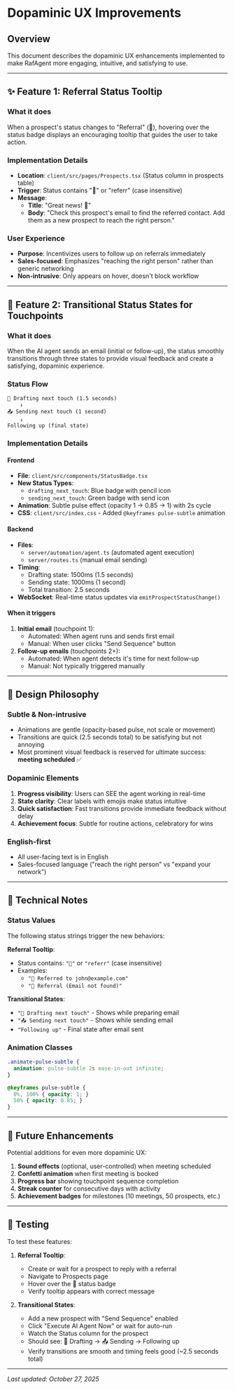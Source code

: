 # Dopaminic UX Improvements

## Overview
This document describes the dopaminic UX enhancements implemented to make RafAgent more engaging, intuitive, and satisfying to use.

---

## ✨ Feature 1: Referral Status Tooltip

### What it does
When a prospect's status changes to "Referral" (🤝), hovering over the status badge displays an encouraging tooltip that guides the user to take action.

### Implementation Details
- **Location**: `client/src/pages/Prospects.tsx` (Status column in prospects table)
- **Trigger**: Status contains "🤝" or "referr" (case insensitive)
- **Message**: 
  - **Title**: "Great news! 🎉"
  - **Body**: "Check this prospect's email to find the referred contact. Add them as a new prospect to reach the right person."

### User Experience
- **Purpose**: Incentivizes users to follow up on referrals immediately
- **Sales-focused**: Emphasizes "reaching the right person" rather than generic networking
- **Non-intrusive**: Only appears on hover, doesn't block workflow

---

## 🎯 Feature 2: Transitional Status States for Touchpoints

### What it does
When the AI agent sends an email (initial or follow-up), the status smoothly transitions through three states to provide visual feedback and create a satisfying, dopaminic experience.

### Status Flow
```
📝 Drafting next touch (1.5 seconds)
    ↓
📤 Sending next touch (1 second)
    ↓
Following up (final state)
```

### Implementation Details

#### Frontend
- **File**: `client/src/components/StatusBadge.tsx`
- **New Status Types**: 
  - `drafting_next_touch`: Blue badge with pencil icon
  - `sending_next_touch`: Green badge with send icon
- **Animation**: Subtle pulse effect (opacity 1 → 0.85 → 1) with 2s cycle
- **CSS**: `client/src/index.css` - Added `@keyframes pulse-subtle` animation

#### Backend
- **Files**: 
  - `server/automation/agent.ts` (automated agent execution)
  - `server/routes.ts` (manual email sending)
- **Timing**:
  - Drafting state: 1500ms (1.5 seconds)
  - Sending state: 1000ms (1 second)
  - Total transition: 2.5 seconds
- **WebSocket**: Real-time status updates via `emitProspectStatusChange()`

#### When it triggers
1. **Initial email** (touchpoint 1):
   - Automated: When agent runs and sends first email
   - Manual: When user clicks "Send Sequence" button
2. **Follow-up emails** (touchpoints 2+):
   - Automated: When agent detects it's time for next follow-up
   - Manual: Not typically triggered manually

---

## 🎨 Design Philosophy

### Subtle & Non-intrusive
- Animations are gentle (opacity-based pulse, not scale or movement)
- Transitions are quick (2.5 seconds total) to be satisfying but not annoying
- Most prominent visual feedback is reserved for ultimate success: **meeting scheduled** ✅

### Dopaminic Elements
1. **Progress visibility**: Users can SEE the agent working in real-time
2. **State clarity**: Clear labels with emojis make status intuitive
3. **Quick satisfaction**: Fast transitions provide immediate feedback without delay
4. **Achievement focus**: Subtle for routine actions, celebratory for wins

### English-first
- All user-facing text is in English
- Sales-focused language ("reach the right person" vs "expand your network")

---

## 📝 Technical Notes

### Status Values
The following status strings trigger the new behaviors:

**Referral Tooltip**:
- Status contains: `"🤝"` or `"referr"` (case insensitive)
- Examples: 
  - `"🤝 Referred to john@example.com"`
  - `"🤝 Referral (Email not found)"`

**Transitional States**:
- `"📝 Drafting next touch"` - Shows while preparing email
- `"📤 Sending next touch"` - Shows while sending email
- `"Following up"` - Final state after email sent

### Animation Classes
```css
.animate-pulse-subtle {
  animation: pulse-subtle 2s ease-in-out infinite;
}

@keyframes pulse-subtle {
  0%, 100% { opacity: 1; }
  50% { opacity: 0.85; }
}
```

---

## 🚀 Future Enhancements

Potential additions for even more dopaminic UX:
1. **Sound effects** (optional, user-controlled) when meeting scheduled
2. **Confetti animation** when first meeting is booked
3. **Progress bar** showing touchpoint sequence completion
4. **Streak counter** for consecutive days with activity
5. **Achievement badges** for milestones (10 meetings, 50 prospects, etc.)

---

## 🧪 Testing

To test these features:

1. **Referral Tooltip**:
   - Create or wait for a prospect to reply with a referral
   - Navigate to Prospects page
   - Hover over the 🤝 status badge
   - Verify tooltip appears with correct message

2. **Transitional States**:
   - Add a new prospect with "Send Sequence" enabled
   - Click "Execute AI Agent Now" or wait for auto-run
   - Watch the Status column for the prospect
   - Should see: 📝 Drafting → 📤 Sending → Following up
   - Verify transitions are smooth and timing feels good (~2.5 seconds total)

---

*Last updated: October 27, 2025*

